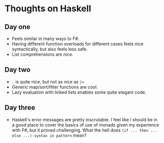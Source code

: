 # Thoughts on Haskell

## Day one

- Feels similar in many ways to F#.
- Having different function overloads for different cases feels nice syntactically, but also feels less safe.
- List comprehensions are nice.

## Day two

- `.` is quite nice, but not as nice as `|>`
- Generic map/sort/filter functions are cool.
- Lazy evaluation with linked lists enables some quite elegant code.

## Day three

- Haskell's error messages are pretty inscrutable. I feel like I should be in a good place to cover the basics of use of monads given my experience with F#, but it proved challenging. What the hell does `(if ... then ... else ...)-syntax in pattern` mean?
